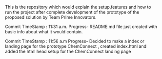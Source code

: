 This is the repository which would explain the setup,features and how to run the project after complete development of the prototype of the proposed solution by Team Prime Innovators. 

Commit TimeStamp : 11:31 a.m. Progress- README.md file just created with basic info about what it would contain.

Commit TimeStamp : 11:56 a.m Progress- Decided to make a index or landing page for the prototype ChemConnect , created index.html and added the html head setup for the ChemConnect landing page
